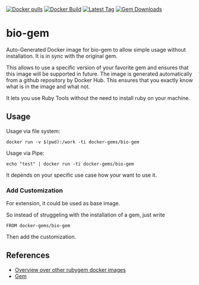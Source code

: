 [![Docker pulls](https://img.shields.io/docker/pulls/rubygem/bio-gem.svg)](https://hub.docker.com/r/rubygem/bio-gem/)
[![Docker Build](https://img.shields.io/docker/automated/rubygem/bio-gem.svg)](https://hub.docker.com/r/rubygem/bio-gem/)
[![Latest Tag](https://img.shields.io/github/tag/docker-rubygem/bio-gem.svg)](https://hub.docker.com/r/rubygem/bio-gem/)
[![Gem Downloads](https://img.shields.io/gem/dt/bio-gem.svg)](https://rubygems.org/gems/bio-gem/)
# bio-gem

Auto-Generated Docker image for bio-gem to allow simple usage without installation.
It is in sync with the original gem.

This allows to use a specific version of your favorite gem and ensures that this image will be supported in future.
The image is generated automatically from a github repository by Docker Hub.
This ensures that you exactly know what is in the image and what not.

It lets you use Ruby Tools without the need to install ruby on your machine.

## Usage

Usage via file system:

`docker run -v $(pwd):/work -ti docker-gems/bio-gem`

Usage via Pipe:

`echo "test" | docker run -ti docker-gems/bio-gem`

It depends on your specific use case how your want to use it.

### Add Customization

For extension, it could be used as base image.

So instead of struggeling with the installation of a gem, just write

`FROM docker-gems/bio-gem`

Then add the customization.

## References

 - [Overview over other rubygem docker images](https://github.com/thinkbot/docker-rubygem)
 - [Gem](https://rubygems.org/gems/bio-gem/)
